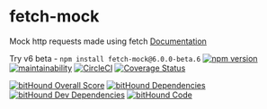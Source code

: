 # fetch-mock
Mock http requests made using fetch
[Documentation](http://www.wheresrhys.co.uk/fetch-mock/)

Try v6 beta - `npm install fetch-mock@6.0.0-beta.6`
[![npm version](https://badge.fury.io/js/fetch-mock.svg)](https://badge.fury.io/js/fetch-mock)
[![maintainability](https://api.codeclimate.com/v1/badges/7f8abbf54ec9f3d07df3/maintainability)](https://codeclimate.com/github/wheresrhys/fetch-mock/maintainability)
[![CircleCI](https://circleci.com/gh/wheresrhys/fetch-mock.svg?style=svg)](https://circleci.com/gh/wheresrhys/fetch-mock)
[![Coverage Status](https://coveralls.io/repos/github/wheresrhys/fetch-mock/badge.svg?branch=rhys%2Fcoveralls)](https://coveralls.io/github/wheresrhys/fetch-mock?branch=rhys%2Fcoveralls)

[![bitHound Overall Score](https://www.bithound.io/github/wheresrhys/fetch-mock/badges/score.svg)](https://www.bithound.io/github/wheresrhys/fetch-mock)
[![bitHound Dependencies](https://www.bithound.io/github/wheresrhys/fetch-mock/badges/dependencies.svg)](https://www.bithound.io/github/wheresrhys/fetch-mock/v6/dependencies/npm)
[![bitHound Dev Dependencies](https://www.bithound.io/github/wheresrhys/fetch-mock/badges/devDependencies.svg)](https://www.bithound.io/github/wheresrhys/fetch-mock/v6/dependencies/npm)
[![bitHound Code](https://www.bithound.io/github/wheresrhys/fetch-mock/badges/code.svg)](https://www.bithound.io/github/wheresrhys/fetch-mock)
